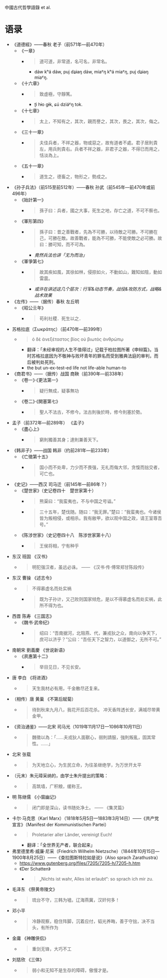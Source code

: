 
中國古代哲學語錄 et al.

# 语录

- 《道德經》——春秋 老子（前571年—前470年）
    - 《一章》
        - > 道可道，非常道，名可名，非常名。
            - dáw kʰá dáw, puj dʑɨaŋ dáw, miaˤŋ kʰá miaˤŋ, puj dʑɨaŋ miaˤŋ.
    - 《十六章》
        - > 致虛極，守靜篤。
            - ʈì hɨo gɨk, ɕú dziáˤŋ tok.
    - 《十七章》
        - > 太上，不知有之，其次，親而譽之，其次，畏之，其次，侮之。
    - 《三十一章》
        - > 夫佳兵者，不祥之器，物或惡之，故有道者不處。君子居則貴左，用兵則貴右。兵者不祥之器，非君子之器，不得已而用之，恬淡為上。
    - 《五十一章》
        - > 道生之，德畜之，物形之，勢成之。
- 《孙子兵法》（前515至前512年）——春秋 孙武（前545年—前470年或前496年）
    - 《始計第一》
        - > 孫子曰：兵者，國之大事，死生之地，存亡之道，不可不察也。
    - 《軍形第四》
        - > 孫子曰：昔之善戰者，先為不可勝，以待敵之可勝。不可勝在己，可勝在敵。故善戰者，能為不可勝，不能使敵之必可勝。故曰：勝可知，而不可為。
            - *竟然兵法也讲「无为而治」* 
    - 《軍爭第七》
        - > 故其疾如風，其徐如林，侵掠如火，不動如山，難知如陰，動如雷震。
            - *或许在讲述这几个层次：行军&动态节奏，战役&攻防方式，战略&战术效果*
- 《左传》——（据传）春秋 左丘明
    - 《昭公亖年》
        - > 苟利社稷．死生以之．
- 苏格拉底（Σωκράτης）（前470年—前399年）
    - > ὁ δὲ ἀνεξέταστος βίος οὐ βιωτὸς ἀνθρώπῳ
        - 翻译：「未经审视的人生不值得过」记载于柏拉图所著《申辩篇》。当时苏格拉底因为不敬神与败坏青年的罪名而受到雅典法庭的审判，而后被判处死刑。
        - the but un-ex-test-ed life not life-able human-to
- 《商君书》——（据传）战国 商鞅（前390年—前338年）
    - 《卷一》·《更法第一》
        - > 疑行無成，疑事無功
    - 《卷二》·《開塞第七》
        - > 聖人不法古，不修今。法古則後於時，修今則塞於勢。
- 孟子（前372年—前289年） 《孟子》
    - 《盡心上》
        - > 窮則獨善其身；達則兼善天下。
- 《韩非子》——战国 韩非（约前281年—前233年）
    - 《亡徵第十五》
        - > 国小而不处卑，力少而不畏强，无礼而侮大邻，贪愎而拙交者，可亡也。
- 《史记》——西汉 司马迁（前145年—前86年？）
    - 《楚世家》（史记卷四十　楚世家第十）
        - > 熊渠曰：“我蛮夷也，不与中国之号谥。”
        - > 三十五年，楚伐随。随曰：“我无罪。”楚曰：“我蛮夷也。今诸侯皆为叛相侵，或相杀。我有敝甲，欲以观中国之政，请王室尊吾号。”
    - 《陈涉世家》（史记卷四十八　陈涉世家第十八）
        - > 王侯将相，宁有种乎
- 东汉 班固 《汉书》
    - > 明犯强汉者，虽远必诛。 —— 《汉书·传·傅常郑甘陈段传》
- 东汉 曹操 《述志令》
    - > 不得慕虚名而处实祸
        - > 既为子孙计，又己败则国家倾危，是以不得慕虚名而处实祸，此所不得为也。
- 西晋 陈寿 《三国志》
    - 《魏书·武帝纪》
        - > 绍曰：“吾南据河，北阻燕、代，兼戎狄之众，南向以争天下，庶可以济乎？”公曰：“吾任天下之智力，以道御之，无所不可。”
- 南朝宋 劉義慶 《世说新语》
    - 《夙惠第十二》
        - > 举目见日，不见长安。
- 唐 李白 《将进酒》
    - > 天生我材必有用，千金散尽还复来。
- （相传）唐 黄巢 《不第后赋菊）
    - > 待到秋来九月八，我花开后百花杀。 冲天香阵透长安，满城尽带黄金甲。
- 《资治通鉴》——北宋 司马光（1019年11月17日—1086年10月11日）
    - > 魏徵以為：「……夫戎狄人面獸心，弱則請服，強則叛亂，固其常性。……」
- 北宋 张载
    - > 为天地立心，为生民立命，为往圣继绝学，为万世开太平
- （元末）朱元璋采纳的，由学士朱升提出的策略：
    - > 高筑墙，广积粮，缓称王。
- 明 陈继儒 《小窗幽记》
    - > 闭门即是深山，读书随处净土。 —— 《集灵篇》
- 卡尔·马克思（Karl Marx）（1818年5月5日—1883年3月14日）——《共产党宣言》（Manifest der Kommunistischen Partei）
    - > Proletarier aller Länder, vereinigt Euch!
        - 翻译：「全世界无产者，联合起来」
- 弗里德里希·威廉·尼采（Friedrich Wilhelm Nietzsche）（1844年10月15日—1900年8月25日）——《查拉图斯特拉如是说》（Also sprach Zarathustra）
    - https://www.gutenberg.org/files/7205/7205-h/7205-h.htm
    - 《Der Schatten》
        - > „Nichts ist wahr, Alles ist erlaubt“: so sprach ich mir zu.
- 毛泽东 《祭黄帝陵文》
    - > 琉台不守，三韩为墟。辽海燕冀，汉奸何多！
- 邓小平
    - > 冷静观察，稳住阵脚，沉着应付，韬光养晦，善于守拙，决不当头，有所作为
- 金庸 《神雕侠侣》
    - > 重剑无锋，大巧不工
- 刘慈欣 《三体》
    - > 弱小和无知不是生存的障碍，傲慢才是。
